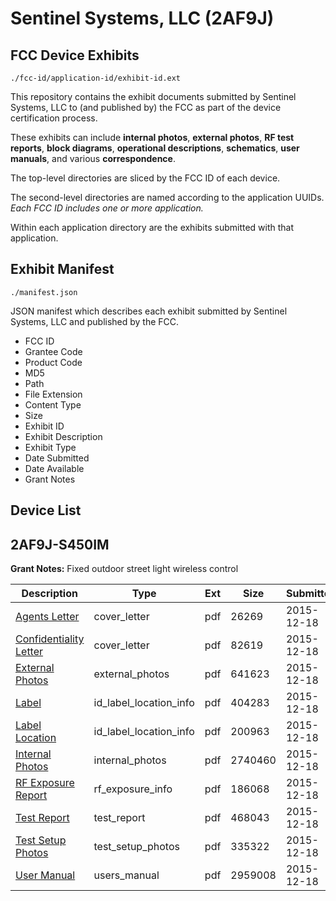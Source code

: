 # Sentinel Systems, LLC (2AF9J)
## FCC Device Exhibits

```
./fcc-id/application-id/exhibit-id.ext
```

This repository contains the exhibit documents submitted by Sentinel Systems, LLC to (and published by) the FCC as part of the device certification process.

These exhibits can include **internal photos**, **external photos**, **RF test reports**, **block diagrams**, **operational descriptions**, **schematics**, **user manuals**, and various **correspondence**.

The top-level directories are sliced by the FCC ID of each device.

The second-level directories are named according to the application UUIDs. *Each FCC ID includes one or more application.*

Within each application directory are the exhibits submitted with that application. 

## Exhibit Manifest

```
./manifest.json
```

JSON manifest which describes each exhibit submitted by Sentinel Systems, LLC and published by the FCC.

- FCC ID
- Grantee Code
- Product Code
- MD5
- Path
- File Extension
- Content Type
- Size
- Exhibit ID
- Exhibit Description
- Exhibit Type
- Date Submitted
- Date Available
- Grant Notes

## Device List
## 2AF9J-S450IM
**Grant Notes:** Fixed outdoor street light wireless control

| Description | Type | Ext | Size | Submitted | Available |
| ----------- | ---- | --- | ---- | --------- | --------- |
| [Agents Letter](2AF9J-S450IM/c9e8dbff27fdf0d9a2196024c942c97c/2846872.pdf) | cover_letter | pdf | 26269 | 2015-12-18 | 2015-12-18 |
| [Confidentiality Letter](2AF9J-S450IM/c9e8dbff27fdf0d9a2196024c942c97c/2846873.pdf) | cover_letter | pdf | 82619 | 2015-12-18 | 2015-12-18 |
| [External Photos	](2AF9J-S450IM/c9e8dbff27fdf0d9a2196024c942c97c/2846860.pdf) | external_photos | pdf | 641623 | 2015-12-18 | 2015-12-18 |
| [Label](2AF9J-S450IM/c9e8dbff27fdf0d9a2196024c942c97c/2846858.pdf) | id_label_location_info | pdf | 404283 | 2015-12-18 | 2015-12-18 |
| [Label Location](2AF9J-S450IM/c9e8dbff27fdf0d9a2196024c942c97c/2846859.pdf) | id_label_location_info | pdf | 200963 | 2015-12-18 | 2015-12-18 |
| [Internal Photos](2AF9J-S450IM/c9e8dbff27fdf0d9a2196024c942c97c/2846866.pdf) | internal_photos | pdf | 2740460 | 2015-12-18 | 2015-12-18 |
| [RF Exposure Report](2AF9J-S450IM/c9e8dbff27fdf0d9a2196024c942c97c/2846869.pdf) | rf_exposure_info | pdf | 186068 | 2015-12-18 | 2015-12-18 |
| [Test Report](2AF9J-S450IM/c9e8dbff27fdf0d9a2196024c942c97c/2846863.pdf) | test_report | pdf | 468043 | 2015-12-18 | 2015-12-18 |
| [Test Setup Photos](2AF9J-S450IM/c9e8dbff27fdf0d9a2196024c942c97c/2846864.pdf) | test_setup_photos | pdf | 335322 | 2015-12-18 | 2015-12-18 |
| [User Manual](2AF9J-S450IM/c9e8dbff27fdf0d9a2196024c942c97c/2846865.pdf) | users_manual | pdf | 2959008 | 2015-12-18 | 2015-12-18 |
